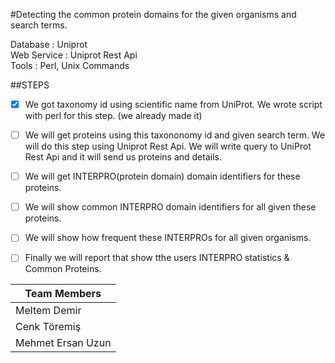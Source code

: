 #Detecting the common protein domains for the given organisms and search terms.

Database : Uniprot<br>
Web Service : Uniprot Rest Api<br>
Tools : Perl, Unix Commands<br>

##STEPS
- [x] We got taxonomy id using scientific name from UniProt. We wrote script with perl for this step. (we already made it)
- [ ] We will get proteins using this taxononomy id and given search term. We will do this step using Uniprot Rest Api. We will write query to UniProt Rest Api and it will send us proteins and details.
- [ ] We will get INTERPRO(protein domain) domain identifiers for these proteins.
- [ ] We will show common INTERPRO domain identifiers for all given these proteins.
- [ ] We will show how frequent these INTERPROs for all given organisms.
- [ ] Finally we will report that  show tthe users INTERPRO statistics  & Common Proteins.



Team Members | 
------------ | 
Meltem Demir | 
Cenk Töremiş | 
Mehmet Ersan Uzun |
